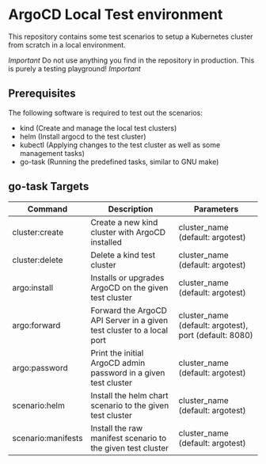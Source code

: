 # ArgoCD Local Test environment

This repository contains some test scenarios to setup a Kubernetes cluster from scratch in a local environment.

*Important*
Do not use anything you find in the repository in production. This is purely a testing playground!
*Important*

## Prerequisites

The following software is required to test out the scenarios:

* kind (Create and manage the local test clusters)
* helm (Install argocd to the test cluster)
* kubectl (Applying changes to the test cluster as well as some management tasks)
* go-task (Running the predefined tasks, similar to GNU make)

## go-task Targets

|Command|Description|Parameters|
|--|--|--|
|cluster:create|Create a new kind cluster with ArgoCD installed|cluster_name (default: argotest)|
|cluster:delete|Delete a kind test cluster|cluster_name (default: argotest)|
|argo:install|Installs or upgrades ArgoCD on the given test cluster|cluster_name (default: argotest)|
|argo:forward|Forward the ArgoCD API Server in a given test cluster to a local port|cluster_name (default: argotest), port (default: 8080)|
|argo:password|Print the initial ArgoCD admin password in a given test cluster|cluster_name (default: argotest)|
|scenario:helm|Install the helm chart scenario to the given test cluster|cluster_name (default: argotest)|
|scenario:manifests|Install the raw manifest scenario to the given test cluster|cluster_name (default: argotest)|
